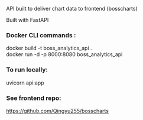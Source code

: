 API built to deliver chart data to frontend (bosscharts)

Built with FastAPI

### Docker CLI commands :
docker build -t boss_analytics_api .      
docker run -d -p 8000:8080 boss_analytics_api       

### To run locally: ###
uvicorn api:app

### See frontend repo: ###
https://github.com/Qingyu255/bosscharts

